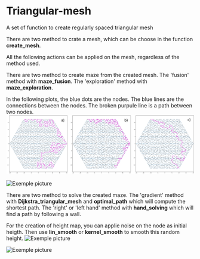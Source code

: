 # Triangular-mesh
A set of function to create regularly spaced triangular mesh

There are two method to crate a mesh, which can be choose in the function **create_mesh**.

All the following actions can be applied on the mesh, regardless of the method used.

There are two method to create maze from the created mesh. The 'fusion' method with **maze_fusion**. The 'exploration' method with **maze_exploration**.

In the following plots, the blue dots are the nodes. The blue lines are the connections between the nodes. The broken purpule line is a path between two nodes.
![Exemple picture](circle_methods.png)

![Exemple picture](square_methods.png)

There are two method to solve the created maze. The 'gradient' method with **Dijkstra_triangular_mesh** and **optimal_path** which will compute the shortest path. The 'right' or 'left hand' method with **hand_solving** which will find a path by following a wall.


For the creation of height map, you can applie noise on the node as initial heigth. Then use **lin_smooth** or **kernel_smooth** to smooth this random height.
![Exemple picture](circle_height.png)

![Exemple picture](square_height.png)
